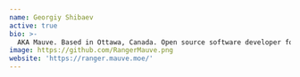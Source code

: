 ```yaml
---
name: Georgiy Shibaev
active: true
bio: >-
  AKA Mauve. Based in Ottawa, Canada. Open source software developer focused on developer experience, community organizing, the command line tool, and documentation.
image: https://github.com/RangerMauve.png
website: 'https://ranger.mauve.moe/'
---
```

